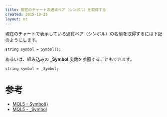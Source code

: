 ```yaml
---
title: 現在のチャートの通貨ペア（シンボル）を取得する
created: 2015-10-25
layout: mt
---
```


現在のチャートで表示している通貨ペア（シンボル）の名前を取得するには下記のようにします。

```mql
string symbol = Symbol();
```

あるいは、組み込みの **_Symbol** 変数を参照することもできます。

```mql
string symbol = _Symbol;
```

参考
====
* [MQL5 - Symbol()](https://www.mql5.com/en/docs/check/symbol)
* [MQL5 - _Symbol](https://www.mql5.com/en/docs/predefined/_symbol)

